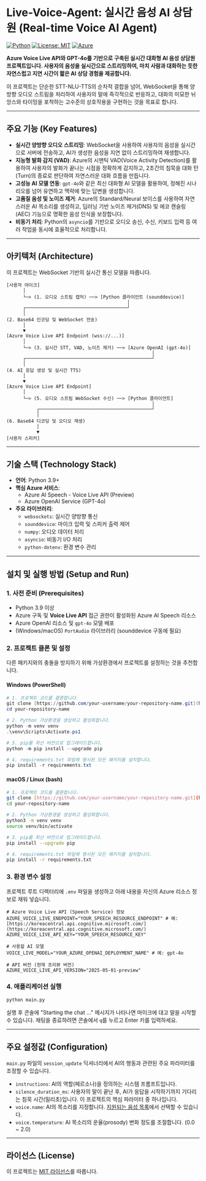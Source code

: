 # Live-Voice-Agent: 실시간 음성 AI 상담원 (Real-time Voice AI Agent)

[![Python](https://img.shields.io/badge/Python-3.9+-blue.svg)](https://www.python.org/downloads/)
[![License: MIT](https://img.shields.io/badge/License-MIT-yellow.svg)](https://opensource.org/licenses/MIT)
[![Azure](https://img.shields.io/badge/Azure-Voice%20Live%20API-blue)](https://azure.microsoft.com/en-us/products/ai-services/voice-live-api)

**Azure Voice Live API와 GPT-4o를 기반으로 구축된 실시간 대화형 AI 음성 상담원 프로젝트입니다. 사용자의 음성을 실시간으로 스트리밍하여, 마치 사람과 대화하는 듯한 자연스럽고 지연 시간이 짧은 AI 상담 경험을 제공합니다.**

이 프로젝트는 단순한 STT-NLU-TTS의 순차적 결합을 넘어, WebSocket을 통해 양방향 오디오 스트림을 처리하여 사용자의 말에 즉각적으로 반응하고, 대화의 미묘한 뉘앙스와 타이밍을 포착하는 고수준의 상호작용을 구현하는 것을 목표로 합니다.

---

## 주요 기능 (Key Features)

* **실시간 양방향 오디오 스트리밍**: WebSocket을 사용하여 사용자의 음성을 실시간으로 서버에 전송하고, AI가 생성한 음성을 지연 없이 스트리밍하여 재생합니다.
* **지능형 발화 감지 (VAD)**: Azure의 시맨틱 VAD(Voice Activity Detection)를 활용하여 사용자의 발화가 끝나는 시점을 정확하게 감지하고, 2초간의 침묵을 대화 턴(Turn)의 종료로 판단하여 자연스러운 대화 흐름을 만듭니다.
* **고성능 AI 모델 연동**: `gpt-4o`와 같은 최신 대화형 AI 모델을 활용하여, 정해진 시나리오를 넘어 유연하고 맥락에 맞는 답변을 생성합니다.
* **고품질 음성 및 노이즈 제거**: Azure의 Standard/Neural 보이스를 사용하여 자연스러운 AI 목소리를 생성하고, 딥러닝 기반 노이즈 제거(DNS) 및 에코 캔슬링(AEC) 기능으로 명확한 음성 인식을 보장합니다.
* **비동기 처리**: Python의 `asyncio`를 기반으로 오디오 송신, 수신, 키보드 입력 등 여러 작업을 동시에 효율적으로 처리합니다.

---

## 아키텍처 (Architecture)

이 프로젝트는 WebSocket 기반의 실시간 통신 모델을 따릅니다.

```
[사용자 마이크]
      │
      └─> (1. 오디오 스트림 캡처) ──> [Python 클라이언트 (sounddevice)]
                                            │
      ┌─────────────────────────────────────┘
      │
(2. Base64 인코딩 및 WebSocket 전송)
      │
      ▼
[Azure Voice Live API Endpoint (wss://...)]
      │
      └─> (3. 실시간 STT, VAD, 노이즈 제거) ──> [Azure OpenAI (gpt-4o)]
                                                     │
      ┌──────────────────────────────────────────────┘
      │
(4. AI 응답 생성 및 실시간 TTS)
      │
      ▼
[Azure Voice Live API Endpoint]
      │
      └─> (5. 오디오 스트림 WebSocket 수신) ──> [Python 클라이언트]
                                                     │
           ┌─────────────────────────────────────────┘
           │
(6. Base64 디코딩 및 오디오 재생)
           │
           ▼
[사용자 스피커]
```

---

## 기술 스택 (Technology Stack)

* **언어**: Python 3.9+
* **핵심 Azure 서비스**:
    * Azure AI Speech - Voice Live API (Preview)
    * Azure OpenAI Service (GPT-4o)
* **주요 라이브러리**:
    * `websockets`: 실시간 양방향 통신
    * `sounddevice`: 마이크 입력 및 스피커 출력 제어
    * `numpy`: 오디오 데이터 처리
    * `asyncio`: 비동기 I/O 처리
    * `python-dotenv`: 환경 변수 관리

---

## 설치 및 실행 방법 (Setup and Run)

### 1. 사전 준비 (Prerequisites)

* Python 3.9 이상
* Azure 구독 및 **Voice Live API** 접근 권한이 활성화된 Azure AI Speech 리소스
* Azure OpenAI 리소스 및 `gpt-4o` 모델 배포
* (Windows/macOS) `PortAudio` 라이브러리 (sounddevice 구동에 필요)

### 2. 프로젝트 클론 및 설정

다른 패키지와의 충돌을 방지하기 위해 가상환경에서 프로젝트를 설정하는 것을 추천합니다.

#### Windows (PowerShell)

```powershell
# 1. 프로젝트 코드를 클론합니다.
git clone [https://github.com/your-username/your-repository-name.git](https://github.com/your-username/your-repository-name.git)
cd your-repository-name

# 2. Python 가상환경을 생성하고 활성화합니다.
python -m venv venv
.\venv\Scripts\Activate.ps1

# 3. pip를 최신 버전으로 업그레이드합니다.
python -m pip install --upgrade pip

# 4. requirements.txt 파일에 명시된 모든 패키지를 설치합니다.
pip install -r requirements.txt
```

#### macOS / Linux (bash)

```bash
# 1. 프로젝트 코드를 클론합니다.
git clone [https://github.com/your-username/your-repository-name.git](https://github.com/your-username/your-repository-name.git)
cd your-repository-name

# 2. Python 가상환경을 생성하고 활성화합니다.
python3 -m venv venv
source venv/bin/activate

# 3. pip를 최신 버전으로 업그레이드합니다.
pip install --upgrade pip

# 4. requirements.txt 파일에 명시된 모든 패키지를 설치합니다.
pip install -r requirements.txt
```

### 3. 환경 변수 설정

프로젝트 루트 디렉터리에 `.env` 파일을 생성하고 아래 내용을 자신의 Azure 리소스 정보로 채워 넣습니다.

```env
# Azure Voice Live API (Speech Service) 정보
AZURE_VOICE_LIVE_ENDPOINT="YOUR_SPEECH_RESOURCE_ENDPOINT" # 예: [https://koreacentral.api.cognitive.microsoft.com/](https://koreacentral.api.cognitive.microsoft.com/)
AZURE_VOICE_LIVE_API_KEY="YOUR_SPEECH_RESOURCE_KEY"

# 사용할 AI 모델
VOICE_LIVE_MODEL="YOUR_AZURE_OPENAI_DEPLOYMENT_NAME" # 예: gpt-4o

# API 버전 (현재 프리뷰 버전)
AZURE_VOICE_LIVE_API_VERSION="2025-05-01-preview"
```

### 4. 애플리케이션 실행

```bash
python main.py
```

실행 후 콘솔에 "Starting the chat ..." 메시지가 나타나면 마이크에 대고 말을 시작할 수 있습니다. 채팅을 종료하려면 콘솔에서 `q`를 누르고 Enter 키를 입력하세요.

---

## 주요 설정값 (Configuration)

`main.py` 파일의 `session_update` 딕셔너리에서 AI의 행동과 관련된 주요 파라미터를 조정할 수 있습니다.

* `instructions`: AI의 역할(페르소나)을 정의하는 시스템 프롬프트입니다.
* `silence_duration_ms`: 사용자의 말이 끝난 후, AI가 응답을 시작하기까지 기다리는 침묵 시간(밀리초)입니다. 이 프로젝트의 핵심 파라미터 중 하나입니다.
* `voice.name`: AI의 목소리를 지정합니다. [지원되는 음성 목록](https://learn.microsoft.com/en-us/azure/ai-services/speech-service/language-support?tabs=tts)에서 선택할 수 있습니다.
* `voice.temperature`: AI 목소리의 운율(prosody) 변화 정도를 조절합니다. (0.0 ~ 2.0)

---

## 라이선스 (License)

이 프로젝트는 [MIT 라이선스](LICENSE)를 따릅니다.
